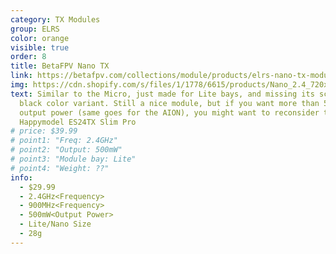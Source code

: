 ```yaml
---
category: TX Modules
group: ELRS
color: orange
visible: true
order: 8
title: BetaFPV Nano TX
link: https://betafpv.com/collections/module/products/elrs-nano-tx-module
img: https://cdn.shopify.com/s/files/1/1778/6615/products/Nano_2.4_720x.jpg?v=1659347506
text: Similar to the Micro, just made for Lite bays, and missing its screen and
  black color variant. Still a nice module, but if you want more than 500mW of
  output power (same goes for the AION), you might want to reconsider the
  Happymodel ES24TX Slim Pro
# price: $39.99
# point1: "Freq: 2.4GHz"
# point2: "Output: 500mW"
# point3: "Module bay: Lite"
# point4: "Weight: ??"
info:
  - $29.99
  - 2.4GHz<Frequency>
  - 900MHz<Frequency>
  - 500mW<Output Power>
  - Lite/Nano Size
  - 28g
---
```

